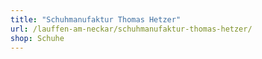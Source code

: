 ```yaml
---
title: "Schuhmanufaktur Thomas Hetzer"
url: /lauffen-am-neckar/schuhmanufaktur-thomas-hetzer/
shop: Schuhe
---
```

